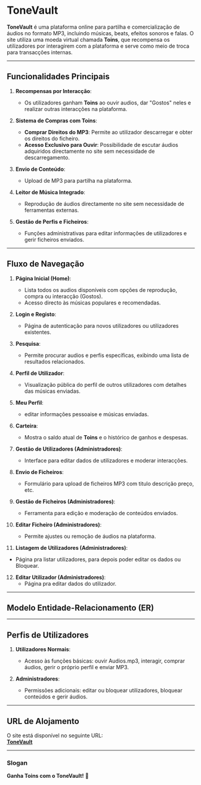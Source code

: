 # **ToneVault**

**ToneVault** é uma plataforma online para partilha e comercialização de áudios no formato MP3, incluindo músicas, beats, efeitos sonoros e falas. O site utiliza uma moeda virtual chamada **Toins**, que recompensa os utilizadores por interagirem com a plataforma e serve como meio de troca para transacções internas.

---

## **Funcionalidades Principais**

1. **Recompensas por Interacção**:
   - Os utilizadores ganham **Toins** ao ouvir audios, dar "Gostos" neles e realizar outras interacções na plataforma.

2. **Sistema de Compras com Toins**:
   - **Comprar Direitos do MP3**: Permite ao utilizador descarregar e obter os direitos do ficheiro.
   - **Acesso Exclusivo para Ouvir**: Possibilidade de escutar áudios adquiridos directamente no site sem necessidade de descarregamento.

3. **Envio de Conteúdo**:
   - Upload de MP3 para partilha na plataforma.

4. **Leitor de Música Integrado**:
   - Reprodução de áudios directamente no site sem necessidade de ferramentas externas.

5. **Gestão de Perfis e Ficheiros**:
   - Funções administrativas para editar informações de utilizadores e gerir ficheiros enviados.

---

## **Fluxo de Navegação**

1. **Página Inicial (Home)**:
   - Lista todos os audios disponíveis com opções de reprodução, compra ou interacção (Gostos).
   - Acesso directo às músicas populares e recomendadas.

2. **Login e Registo**:
   - Página de autenticação para novos utilizadores ou utilizadores existentes.

3. **Pesquisa**:
   - Permite procurar audios e perfis específicas, exibindo uma lista de resultados relacionados.

4. **Perfil de Utilizador**:
   - Visualização pública do perfil de outros utilizadores com detalhes das músicas enviadas.

5. **Meu Perfil**:
   - editar informações pessoaise e músicas enviadas.

6. **Carteira**:
   - Mostra o saldo atual de **Toins** e o histórico de ganhos e despesas.

7. **Gestão de Utilizadores (Administradores)**:
   - Interface para editar dados de utilizadores e moderar interacções.

8. **Envio de Ficheiros**:
   - Formulário para upload de ficheiros MP3 com titulo descrição preço, etc.

9. **Gestão de Ficheiros (Administradores)**:
   - Ferramenta para edição e moderação de conteúdos enviados.

10. **Editar Ficheiro (Administradores)**:
    - Permite ajustes ou remoção de áudios na plataforma.

11. **Listagem de Utilizadores (Administradores)**:
   - Página pra listar utilizadores, para depois poder editar os dados ou Bloquear.

12. **Editar Utilizador (Administradores)**:
    - Página pra editar dados do utilizador.



---

## **Modelo Entidade-Relacionamento (ER)**

---

## **Perfis de Utilizadores**

1. **Utilizadores Normais**:
   - Acesso às funções básicas: ouvir Audios.mp3, interagir, comprar áudios, gerir o próprio perfil e enviar MP3.
   
2. **Administradores**:
   - Permissões adicionais: editar ou bloquear utilizadores, bloquear conteúdos e gerir áudios.

---

## **URL de Alojamento**

O site está disponível no seguinte URL:  
**[ToneVault](http://tonevault.free.nf/)**

---

### **Slogan**  
**Ganha Toins com o ToneVault!** 🎵
